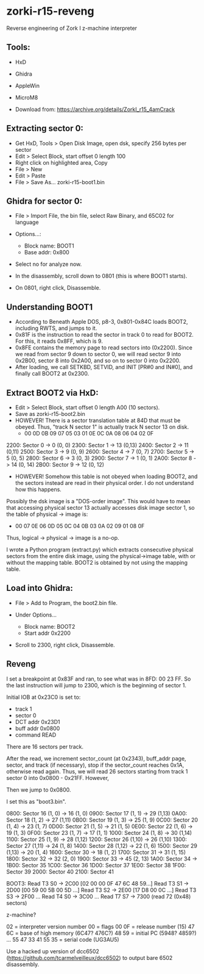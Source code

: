 # zorki-r15-reveng
Reverse engineering of Zork I z-machine interpreter

## Tools:
  * HxD
  * Ghidra
  * AppleWin
  * MicroM8

* Download from: https://archive.org/details/ZorkI_r15_4amCrack

## Extracting sector 0:
* Get HxD, Tools > Open Disk Image, open dsk, specify 256 bytes per sector
* Edit > Select Block, start offset 0 length 100
* Right click on highlighted area, Copy
* File > New
* Edit > Paste
* File > Save As... zorki-r15-boot1.bin

## Ghidra for sector 0:
* File > Import File, the bin file, select Raw Binary, and 65C02 for language
* Options...:
  * Block name: BOOT1
  * Base addr: 0x800
* Select no for analyze now.

* In the disassembly, scroll down to 0801 (this is where BOOT1 starts).
* On 0801, right click, Disassemble.

## Understanding BOOT1

* According to Beneath Apple DOS, p8-3, 0x801-0x84C loads BOOT2, including RWTS, and jumps to it.
* 0x81F is the instruction to read the sector in track 0 to read for BOOT2. For this, it reads 0x8FF, which is 9.
* 0x8FE contains the memory page to read sectors into (0x2200). Since we read from sector 9 down to sector 0,
  we will read sector 9 into 0x2B00, sector 8 into 0x2A00, and so on to sector 0 into 0x2200.
* After loading, we call SETKBD, SETVID, and INIT [PR#0 and IN#0], and finally call BOOT2 at 0x2300.

## Extract BOOT2 via HxD:
* Edit > Select Block, start offset 0 length A00 (10 sectors).
* Save as zorki-r15-boot2.bin
* HOWEVER! There is a sector translation table at 84D that must be obeyed. Thus, "track N sector 1" is actually track N sector 13 on disk.
  * 00 0D 0B 09 07 05 03 01 0E 0C 0A 08 06 04 02 0F

2200: Sector 0 -> 0  (0, 0)
2300: Sector 1 -> 13 (0,13)
2400: Sector 2 -> 11 (0,11)
2500: Sector 3 -> 9  (0, 9)
2600: Sector 4 -> 7  (0, 7)
2700: Sector 5 -> 5  (0, 5)
2800: Sector 6 -> 3  (0, 3)
2900: Sector 7 -> 1  (0, 1)
2A00: Sector 8 -> 14 (0, 14)
2B00: Sector 9 -> 12 (0, 12)

* HOWEVER! Somehow this table is not obeyed when loading BOOT2,
and the sectors
instead are read in their physical order. I do not understand
how this happens.

Possibly the dsk image is a "DOS-order image". This would have to
mean that accessing physical sector 13 actually accesses disk
image sector 1, so the table of physical -> image is:

  * 00 07 0E 06 0D 05 0C 04 0B 03 0A 02 09 01 08 0F

Thus, logical -> physical -> image is a no-op.

I wrote a Python program (extract.py) which extracts consecutive physical sectors from the entire disk image, using the
physical->image table, with or without the mapping table.
BOOT2 is obtained by not using the mapping table.

## Load into Ghidra:
* File > Add to Program, the boot2.bin file.
* Under Options...
  * Block name: BOOT2
  * Start addr 0x2200

* Scroll to 2300, right click, Disassemble.

## Reveng

I set a breakpoint at 0x83F and ran, to see what was in 8FD: 00 23 FF. So the last instruction will jump to 2300, which is the
beginning of sector 1.

Initial IOB at 0x23C0 is set to:
* track 1
* sector 0
* DCT addr 0x23D1
* buff addr 0x0800
* command READ

There are 16 sectors per track.

After the read, we increment sector_count (at 0x2343), buff_addr page, sector, and track (if necessary), stop if the sector_count
reaches 0x1A, otherwise read again. Thus, we will read 26 sectors starting from track 1 sector 0 into 0x0800 - 0x21FF. However,

Then we jump to 0x0800.

I set this as "boot3.bin".

0800: Sector 16 (1, 0) -> 16 (1, 0)
0900: Sector 17 (1, 1) -> 29 (1,13)
0A00: Sector 18 (1, 2) -> 27 (1,11)
0B00: Sector 19 (1, 3) -> 25 (1, 9)
0C00: Sector 20 (1, 4) -> 23 (1, 7)
0D00: Sector 21 (1, 5) -> 21 (1, 5)
0E00: Sector 22 (1, 6) -> 19 (1, 3)
0F00: Sector 23 (1, 7) -> 17 (1, 1)
1000: Sector 24 (1, 8) -> 30 (1,14)
1100: Sector 25 (1, 9) -> 28 (1,12)
1200: Sector 26 (1,10) -> 26 (1,10)
1300: Sector 27 (1,11) -> 24 (1, 8)
1400: Sector 28 (1,12) -> 22 (1, 6)
1500: Sector 29 (1,13) -> 20 (1, 4)
1600: Sector 30 -> 18 (1, 2)
1700: Sector 31 -> 31 (1, 15)
1800: Sector 32 -> 32 (2, 0)
1900: Sector 33 -> 45 (2, 13)
1A00: Sector 34 ->
1B00: Sector 35
1C00: Sector 36
1D00: Sector 37
1E00: Sector 38
1F00: Sector 39
2000: Sector 40
2100: Sector 41

BOOT3:
Read T3 S0 -> 2C00 [02 00 00 0F 47 6C 48 59...]
Read T3 S1 -> 2D00 [00 59 00 5B 00 5D ...]
Read T3 S2 -> 2E00 [17 D8 00 0C ...]
Read T3 S3 -> 2F00
...
Read T4 S0 -> 3C00
...
Read T7 S7 -> 7300 (read 72 (0x48) sectors)

z-machine?

02 = interpreter version number
00 = flags
00 0F = release number (15)
47 6C = base of high memory (6C47? 476C?)
48 59 = initial PC (5948? 4859?)
...
55 47 33 41 55 35 = serial code (UG3AU5)


Use a hacked up version of dcc6502 (https://github.com/tcarmelveilleux/dcc6502) to output
bare 6502 disassembly.